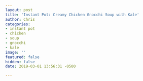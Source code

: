 ```yaml
---
layout: post
title: 'Instant Pot: Creamy Chicken Gnocchi Soup with Kale'
author: Chris
categories:
- instant pot
- chicken
- soup
- gnocchi
- kale
image: ''
featured: false
hidden: false
date: 2019-03-01 13:56:31 -0500

---
```

